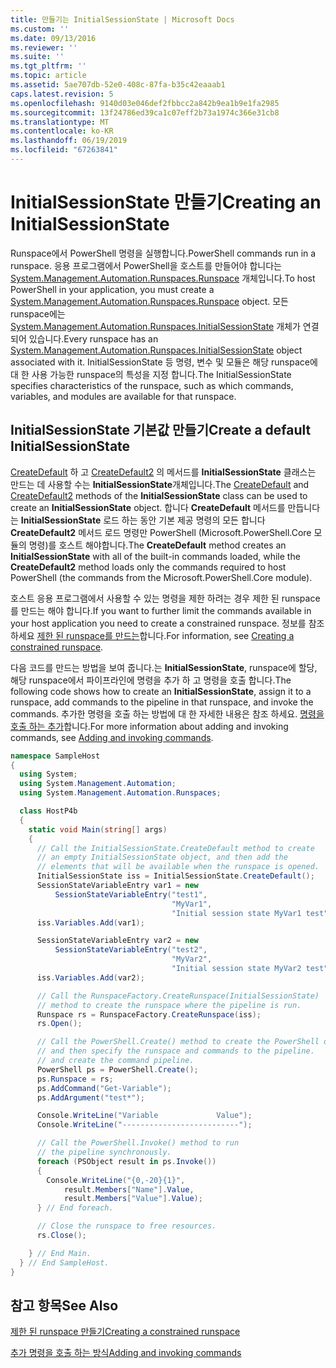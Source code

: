 ```yaml
---
title: 만들기는 InitialSessionState | Microsoft Docs
ms.custom: ''
ms.date: 09/13/2016
ms.reviewer: ''
ms.suite: ''
ms.tgt_pltfrm: ''
ms.topic: article
ms.assetid: 5ae707db-52e0-408c-87fa-b35c42eaaab1
caps.latest.revision: 5
ms.openlocfilehash: 9140d03e046def2fbbcc2a842b9ea1b9e1fa2985
ms.sourcegitcommit: 13f24786ed39ca1c07eff2b73a1974c366e31cb8
ms.translationtype: MT
ms.contentlocale: ko-KR
ms.lasthandoff: 06/19/2019
ms.locfileid: "67263841"
---
```

# <a name="creating-an-initialsessionstate"></a><span data-ttu-id="dfa13-102">InitialSessionState 만들기</span><span class="sxs-lookup"><span data-stu-id="dfa13-102">Creating an InitialSessionState</span></span>

<span data-ttu-id="dfa13-103">Runspace에서 PowerShell 명령을 실행합니다.</span><span class="sxs-lookup"><span data-stu-id="dfa13-103">PowerShell commands run in a runspace.</span></span>
<span data-ttu-id="dfa13-104">응용 프로그램에서 PowerShell을 호스트를 만들어야 합니다는 [System.Management.Automation.Runspaces.Runspace](/dotnet/api/System.Management.Automation.Runspaces.Runspace) 개체입니다.</span><span class="sxs-lookup"><span data-stu-id="dfa13-104">To host PowerShell in your application, you must create a [System.Management.Automation.Runspaces.Runspace](/dotnet/api/System.Management.Automation.Runspaces.Runspace) object.</span></span>
<span data-ttu-id="dfa13-105">모든 runspace에는 [System.Management.Automation.Runspaces.InitialSessionState](/dotnet/api/System.Management.Automation.Runspaces.InitialSessionState) 개체가 연결 되어 있습니다.</span><span class="sxs-lookup"><span data-stu-id="dfa13-105">Every runspace has an [System.Management.Automation.Runspaces.InitialSessionState](/dotnet/api/System.Management.Automation.Runspaces.InitialSessionState) object associated with it.</span></span>
<span data-ttu-id="dfa13-106">InitialSessionState 등 명령, 변수 및 모듈은 해당 runspace에 대 한 사용 가능한 runspace의 특성을 지정 합니다.</span><span class="sxs-lookup"><span data-stu-id="dfa13-106">The InitialSessionState specifies characteristics of the runspace, such as which commands, variables, and modules are available for that runspace.</span></span>

## <a name="create-a-default-initialsessionstate"></a><span data-ttu-id="dfa13-107">InitialSessionState 기본값 만들기</span><span class="sxs-lookup"><span data-stu-id="dfa13-107">Create a default InitialSessionState</span></span>

<span data-ttu-id="dfa13-108">[CreateDefault](/dotnet/api/System.Management.Automation.Runspaces.InitialSessionState.CreateDefault) 하 고 [CreateDefault2](/dotnet/api/System.Management.Automation.Runspaces.InitialSessionState.CreateDefault2) 의 메서드를 **InitialSessionState** 클래스는 만드는 데 사용할 수는 **InitialSessionState**개체입니다.</span><span class="sxs-lookup"><span data-stu-id="dfa13-108">The [CreateDefault](/dotnet/api/System.Management.Automation.Runspaces.InitialSessionState.CreateDefault) and [CreateDefault2](/dotnet/api/System.Management.Automation.Runspaces.InitialSessionState.CreateDefault2) methods of the **InitialSessionState** class can be used to create an **InitialSessionState** object.</span></span>
<span data-ttu-id="dfa13-109">합니다 **CreateDefault** 메서드를 만듭니다는 **InitialSessionState** 로드 하는 동안 기본 제공 명령의 모든 합니다 **CreateDefault2** 메서드 로드 명령만 PowerShell (Microsoft.PowerShell.Core 모듈의 명령)를 호스트 해야합니다.</span><span class="sxs-lookup"><span data-stu-id="dfa13-109">The **CreateDefault** method creates an **InitialSessionState** with all of the built-in commands loaded, while the **CreateDefault2** method loads only the commands required to host PowerShell (the commands from the Microsoft.PowerShell.Core module).</span></span>

<span data-ttu-id="dfa13-110">호스트 응용 프로그램에서 사용할 수 있는 명령을 제한 하려는 경우 제한 된 runspace를 만드는 해야 합니다.</span><span class="sxs-lookup"><span data-stu-id="dfa13-110">If you want to further limit the commands available in your host application you need to create a constrained runspace.</span></span>
<span data-ttu-id="dfa13-111">정보를 참조 하세요 [제한 된 runspace를 만드는](creating-a-constrained-runspace.md)합니다.</span><span class="sxs-lookup"><span data-stu-id="dfa13-111">For information, see [Creating a constrained runspace](creating-a-constrained-runspace.md).</span></span>

<span data-ttu-id="dfa13-112">다음 코드를 만드는 방법을 보여 줍니다.는 **InitialSessionState**, runspace에 할당, 해당 runspace에서 파이프라인에 명령을 추가 하 고 명령을 호출 합니다.</span><span class="sxs-lookup"><span data-stu-id="dfa13-112">The following code shows how to create an **InitialSessionState**, assign it to a runspace, add commands to the pipeline in that runspace, and invoke the commands.</span></span>
<span data-ttu-id="dfa13-113">추가한 명령을 호출 하는 방법에 대 한 자세한 내용은 참조 하세요. [명령을 호출 하는 추가](adding-and-invoking-commands.md)합니다.</span><span class="sxs-lookup"><span data-stu-id="dfa13-113">For more information about adding and invoking commands, see [Adding and invoking commands](adding-and-invoking-commands.md).</span></span>

```csharp
namespace SampleHost
{
  using System;
  using System.Management.Automation;
  using System.Management.Automation.Runspaces;

  class HostP4b
  {
    static void Main(string[] args)
    {
      // Call the InitialSessionState.CreateDefault method to create
      // an empty InitialSessionState object, and then add the
      // elements that will be available when the runspace is opened.
      InitialSessionState iss = InitialSessionState.CreateDefault();
      SessionStateVariableEntry var1 = new
          SessionStateVariableEntry("test1",
                                    "MyVar1",
                                    "Initial session state MyVar1 test");
      iss.Variables.Add(var1);

      SessionStateVariableEntry var2 = new
          SessionStateVariableEntry("test2",
                                    "MyVar2",
                                    "Initial session state MyVar2 test");
      iss.Variables.Add(var2);

      // Call the RunspaceFactory.CreateRunspace(InitialSessionState)
      // method to create the runspace where the pipeline is run.
      Runspace rs = RunspaceFactory.CreateRunspace(iss);
      rs.Open();

      // Call the PowerShell.Create() method to create the PowerShell object,
      // and then specify the runspace and commands to the pipeline.
      // and create the command pipeline.
      PowerShell ps = PowerShell.Create();
      ps.Runspace = rs;
      ps.AddCommand("Get-Variable");
      ps.AddArgument("test*");

      Console.WriteLine("Variable             Value");
      Console.WriteLine("--------------------------");

      // Call the PowerShell.Invoke() method to run
      // the pipeline synchronously.
      foreach (PSObject result in ps.Invoke())
      {
        Console.WriteLine("{0,-20}{1}",
            result.Members["Name"].Value,
            result.Members["Value"].Value);
      } // End foreach.

      // Close the runspace to free resources.
      rs.Close();

    } // End Main.
  } // End SampleHost.
}
```

## <a name="see-also"></a><span data-ttu-id="dfa13-114">참고 항목</span><span class="sxs-lookup"><span data-stu-id="dfa13-114">See Also</span></span>

[<span data-ttu-id="dfa13-115">제한 된 runspace 만들기</span><span class="sxs-lookup"><span data-stu-id="dfa13-115">Creating a constrained runspace</span></span>](creating-a-constrained-runspace.md)

[<span data-ttu-id="dfa13-116">추가 명령을 호출 하는 방식</span><span class="sxs-lookup"><span data-stu-id="dfa13-116">Adding and invoking commands</span></span>](adding-and-invoking-commands.md)
